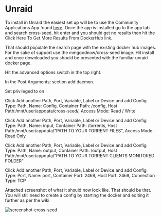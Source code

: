 # Unraid

To install in Unraid the easiest set up will be to use the Community
Applications App found
[here](https://forums.unraid.net/topic/38582-plug-in-community-applications/).
Once the app is installed go to the app tab and search cross-seed, hit enter and
you should get no results then hit the Click Here To Get More Results From
DockerHub link.

That should populate the search page with the existing docker hub images. For
the sake of support use the mmgoodnow/cross-seed image. Hit install and once
downloaded you should be presented with the familiar unraid docker page.

Hit the advanced options switch in the top right.

In the Post Arguments: section add daemon.

Set privileged to on

Click Add another Path, Port, Variable, Label or Device and add Config Type:
Path, Name: Config, Container Path: /config, Host
Path:/mnt/user/appdata/cross-seed/, Access Mode: Read / Write

Click Add another Path, Port, Variable, Label or Device and add Config Type:
Path, Name: input, Container Path: /torrents, Host Path:/mnt/user/appdata/"PATH
TO YOUR TORRENT FILES", Access Mode: Read Only

Click Add another Path, Port, Variable, Label or Device and add Config Type:
Path, Name: output, Container Path: /output, Host Path:/mnt/user/appdata/"PATH
TO YOUR TORRENT CLIENTS MONITORED FOLDER"

Click Add another Path, Port, Variable, Label or Device and add Config Type:
Port, Name: port, Container Port: 2468, Host Port: 2468, Connection Type: TCP

Attached screenshot of what it should now look like. That should be that. You
will still need to create a config by starting the docker and editing it further
as per the wiki.

![screenshot-cross-seed](https://user-images.githubusercontent.com/2813049/147599328-6032688e-45e4-43cf-87f6-a070829e1a1b.png)
